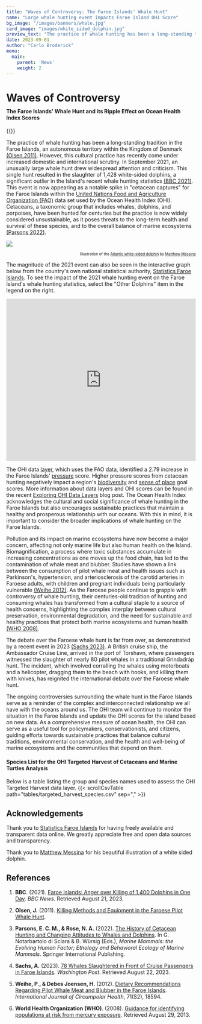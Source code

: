 ```yaml
---
title: "Waves of Controversy: The Faroe Islands' Whale Hunt"
name: "Large whale hunting event impacts Faroe Island OHI Score"
bg_image: "/images/banners/whale.jpg"
card_image: "images/white_sided_dolphin.jpg"
preview_text: "The practice of whale hunting has been a long-standing tradition in the Faroe Islands, an autonomous territory within the Kingdom of Denmark. This cultural practice has recently come under increased domestic and international scrutiny."
date: 2023-09-01
author: "Carlo Broderick"
menu:
  main:
    parent: 'News'
    weight: 2
---
```


<h1 style="margin-bottom: 0;">Waves of Controversy</h1>
<div style="height: 10px;"></div>
<h4 style="margin-top: 0;">The Faroe Islands' Whale Hunt and its Ripple Effect on Ocean Health Index Scores</h4>


{{<newsHead>}}

The practice of whale hunting has been a long-standing tradition in the Faroe Islands, an autonomous territory within the Kingdom of Denmark [(Olsen 2011)](https://www.semanticscholar.org/paper/KILLING-METHODS-AND-EQUIPMENT-IN-THE-FAROESE-PILOT-Olsen/2516dc146d0ad36f857c020894979ceeacd6bc6c). However, this cultural practice has recently come under increased domestic and international scrutiny. In September 2021, an unusually large whale hunt drew widespread attention and criticism. This single hunt resulted in the slaughter of 1,428 white-sided dolphins, a significant outlier in the Island's recent whale hunting statistics [(BBC 2021)](https://www.bbc.com/news/world-europe-58555694). This event is now appearing as a notable spike in "cetacean captures" for the Faroe Islands within the [United Nations Food and Agriculture Organization (FAO)](https://www.fao.org/home/en) data set used by the Ocean Health Index (OHI). Cetaceans, a taxonomic group that includes whales, dolphins, and porpoises, have been hunted for centuries but the practice is now widely considered unsustainable, as it poses threats to the long-term health and survival of these species, and to the overall balance of marine ecosystems [(Parsons 2022)](https://link.springer.com/chapter/10.1007/978-3-030-98100-6_7).

![](/images/white_sided_dolphin.jpg)

<div style="text-align: right; font-size: 0.7em;">
Illustration of the <a href="https://en.wikipedia.org/wiki/Atlantic_white-sided_dolphin"> Atlantic white-sided dolphin</a> by <a href="https://www.matturalist.com/">Matthew Messina</a>
</div>

The magnitude of the 2021 event can also be seen in the interactive graph below from the country's own national statistical authority, [Statistics Faroe Islands](https://hagstova.fo/en/environment/natural-resources/whale-hunt). To see the impact of the 2021 whale hunting event on the Faroe Island's whale hunting statistics, select the "Other Dolphins" item in the legend on the right.
<iframe class="px-web-embed-frame" src="https://hagstova.fo/en/environment/natural-resources/whale-hunt?px-web-graph=9a8a796639aae6f1014545430d6e726e" frameborder="0" style="margin-bottom: 0; padding-bottom: 0; height: 430px; width: 100%;"></iframe>

The OHI data [layer](http://ohi-science.org/ohi-global/layers.html#targeted_harvest_of_cetaceans_and_marine_turtles), which uses the FAO data, identified a 2.79 increase in the Faroe Islands' [pressure](https://oceanhealthindex.org/methodology/pressure/) score. Higher pressure scores from cetacean hunting negatively impact a region's [biodiversity](https://oceanhealthindex.org/goals/biodiversity/) and [sense of place](https://oceanhealthindex.org/goals/sense-of-place/) goal scores. More information about data layers and OHI scores can be found in the recent [Exploring OHI Data Layers](https://oceanhealthindex.org/news/data_layers/) blog post. The Ocean Health Index acknowledges the cultural and social significance of whale hunting in the Faroe Islands but also encourages sustainable practices that maintain a healthy and prosperous relationship with our oceans. With this in mind, it is important to consider the broader implications of whale hunting on the Faroe Islands.

Pollution and its impact on marine ecosystems have now become a major concern, affecting not only marine life but also human health on the Island. Biomagnification, a process where toxic substances accumulate in increasing concentrations as one moves up the food chain, has led to the contamination of whale meat and blubber. Studies have shown a link between the consumption of pilot whale meat and health issues such as Parkinson's, hypertension, and arteriosclerosis of the carotid arteries in Faroese adults, with children and pregnant individuals being particularly vulnerable [(Weihe 2012)](https://www.tandfonline.com/doi/full/10.3402/ijch.v71i0.18594%40zich20.2012.71.issue-S2). As the Faroese people continue to grapple with controversy of whale hunting, their centuries-old tradition of hunting and consuming whales has transformed from a cultural staple to a source of health concerns, highlighting the complex interplay between cultural preservation, environmental degradation, and the need for sustainable and healthy practices that protect both marine ecosystems and human health [(WHO 2008)](https://www.who.int/publications/m/item/guidance-for-identifying-populations-at-risk-from-mercury-exposure).

The debate over the Faroese whale hunt is far from over, as demonstrated by a recent event in 2023 [(Sachs 2023)](https://www.washingtonpost.com/travel/2023/07/13/faroe-islands-whale-hunt-slaughter-cruise-line/). A British cruise ship, the Ambassador Cruise Line, arrived in the port of Torshavn, where passengers witnessed the slaughter of nearly 80 pilot whales in a traditional Grindadráp hunt. The incident, which involved corralling the whales using motorboats and a helicopter, dragging them to the beach with hooks, and killing them with knives, has reignited the international debate over the Faroese whale hunt. 

The ongoing controversies surrounding the whale hunt in the Faroe Islands serve as a reminder of the complex and interconnected relationship we all have with the oceans around us. The OHI team will continue to monitor the situation in the Faroe Islands and update the OHI scores for the island based on new data. As a comprehensive measure of ocean health, the OHI can serve as a useful tool for policymakers, conservationists, and citizens, guiding efforts towards sustainable practices that balance cultural traditions, environmental conservation, and the health and well-being of marine ecosystems and the communities that depend on them.


#### Species List for the OHI Targeted Harvest of Cetaceans and Marine Turtles Analysis
Below is a table listing the group and species names used to assess the OHI Targeted Harvest data layer.
{{< scrollCsvTable path="tables/targeted_harvest_species.csv" sep="," >}}

<style>
.px-web-embed-frame {
  height:420px;
  width:100%
}

@media(max-width:6300px) {
  .px-web-embed-frame {
    height:620px
  }
}

.scrollable-table {
  max-height: 300px;
  overflow-y: auto;
  display: block;
}

.centered-table td, .centered-table th {
  text-align: center;
}
</style>




## Acknowledgements

Thank you to [Statistics Faroe Islands](https://hagstova.fo/en/environment/natural-resources/whale-hunt) for having freely available and transparent data online. We greatly appreciate free and open data sources and transparency. 

Thank you to [Matthew Messina](https://www.matturalist.com/) for his beautiful illustration of a white sided dolphin.

## References

1. **BBC**. (2021). [Faroe Islands: Anger over Killing of 1,400 Dolphins in One Day](https://www.bbc.com/news/world-europe-58555694). *BBC News*. Retrieved August 21, 2023.
  
2. **Olsen, J.** (2011). [Killing Methods and Equipment in the Faroese Pilot Whale Hunt](https://www.semanticscholar.org/paper/KILLING-METHODS-AND-EQUIPMENT-IN-THE-FAROESE-PILOT-Olsen/2516dc146d0ad36f857c020894979ceeacd6bc6c).
  
3. **Parsons, E. C. M., & Rose, N. A.** (2022). [The History of Cetacean Hunting and Changing Attitudes to Whales and Dolphins](https://doi.org/10.1007/978-3-030-98100-6_7). In G. Notarbartolo di Sciara & B. Würsig (Eds.), *Marine Mammals: the Evolving Human Factor; Ethology and Behavioral Ecology of Marine Mammals*. Springer International Publishing.
  
4. **Sachs, A.** (2023). [78 Whales Slaughtered in Front of Cruise Passengers in Faroe Islands](https://www.washingtonpost.com/travel/2023/07/13/faroe-islands-whale-hunt-slaughter-cruise-line/). *Washington Post*. Retrieved August 22, 2023.
  
5. **Weihe, P., & Debes Joensen, H.** (2012). [Dietary Recommendations Regarding Pilot Whale Meat and Blubber in the Faroe Islands](https://doi.org/10.3402/ijch.v71i0.18594). *International Journal of Circumpolar Health*, 71(S2), 18594.

6. **World Health Organization (WHO)**. (2008). [Guidance for identifying populations at risk from mercury exposure](https://www.who.int/publications/m/item/guidance-for-identifying-populations-at-risk-from-mercury-exposure). Retrieved August 29, 2013.




